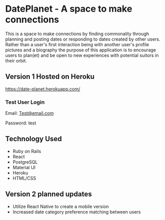 # DatePlanet - A space to make connections
This is a space to make connections by finding commonality through planning and posting dates or responding to dates created by other users. Rather than a user's first interaction being with another user's profile pictures and a biography the purpose of this application is to encourage users to plan(et) and be open to new experiences with potential suitors in their orbit.


## Version 1 Hosted on Heroku

https://date-planet.herokuapp.com/

### Test User Login 
Email: Test@email.com

Password: test

## Technology Used
- Ruby on Rails
- React
- PostgreSQL
- Material UI
- Heroku 
- HTML/CSS

## Version 2 planned updates
- Utilize React Native to create a mobile version
- Increased date category preference matching between users

